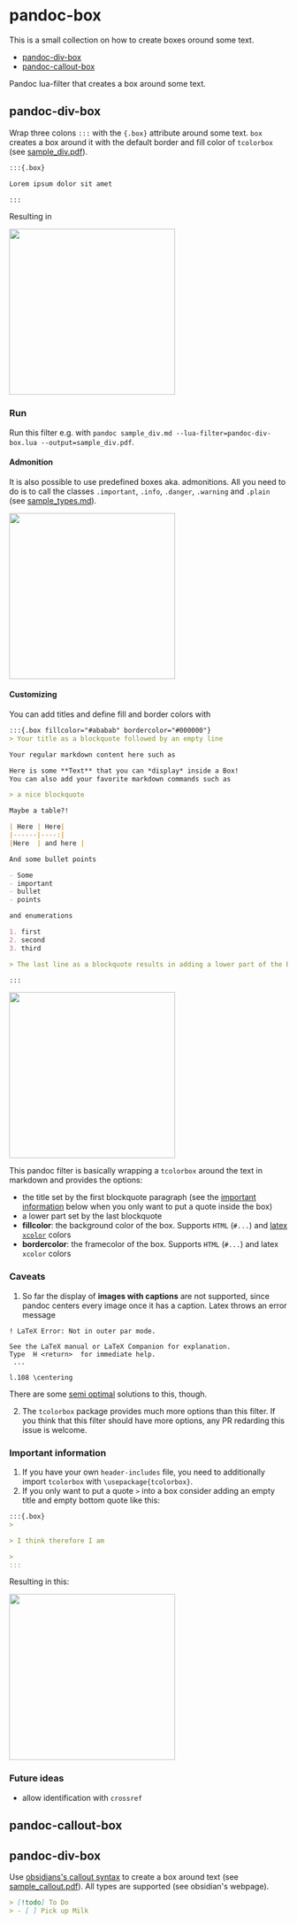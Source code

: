 # pandoc-box

This is a small collection on how to create boxes oround some text.

- [pandoc-div-box](README#pandoc-div-box)
- [pandoc-callout-box](README#pandoc-callout-box)

Pandoc lua-filter that creates a box around some text.

## pandoc-div-box

Wrap three colons `:::` with the `{.box}` attribute around some text. `box` creates a box around it with the default border and fill color of `tcolorbox` (see [sample_div.pdf](https://github.com/hayribakici/box/blob/main/samples/sample_div.pdf)).

```markdown
:::{.box}

Lorem ipsum dolor sit amet

:::
```

Resulting in

<img src="https://github.com/hayribakici/box/assets/3295340/71f1b8c1-dbfb-4e21-aeae-5a54468910ce" width="300px" />

### Run

Run this filter e.g. with `pandoc sample_div.md --lua-filter=pandoc-div-box.lua --output=sample_div.pdf`.

#### Admonition

It is also possible to use predefined boxes aka. admonitions. All you need to do is to call the classes `.important`, `.info`, `.danger`, `.warning` and `.plain` (see [sample_types.md](https://github.com/hayribakici/box/blob/main/samples/sample_types.pdf)).

<img src="https://github.com/hayribakici/box/assets/3295340/21b49977-36c7-4fa8-b957-7703ab018df6" width="300px" />

#### Customizing

You can add titles and define fill and border colors with

```markdown
:::{.box fillcolor="#ababab" bordercolor="#000000"}
> Your title as a blockquote followed by an empty line

Your regular markdown content here such as

Here is some **Text** that you can *display* inside a Box!
You can also add your favorite markdown commands such as

> a nice blockquote

Maybe a table?!

| Here | Here|
|------|----:|
|Here  | and here |

And some bullet points

- Some
- important
- bullet
- points

and enumerations

1. first
2. second
3. third

> The last line as a blockquote results in adding a lower part of the box.

:::
```

<img width="300" src="https://github.com/hayribakici/box/assets/3295340/03b9b880-d60d-4104-aa38-ccbe0a713e39" />

This pandoc filter is basically wrapping a `tcolorbox` around the text in markdown and provides the options:

- the title set by the first blockquote paragraph (see the [important information](#important-information) below when you only want to put a quote inside the box)
- a lower part set by the last blockquote
- **fillcolor**: the background color of the box. Supports `HTML` (`#...`) and [latex `xcolor`](https://en.wikibooks.org/wiki/LaTeX/Colors) colors
- **bordercolor**: the framecolor of the box. Supports `HTML` (`#...`) and latex `xcolor` colors

### Caveats

1. So far the display of **images with captions** are not supported, since pandoc centers every image once it has a caption. Latex throws an error message

  ```terminal
  ! LaTeX Error: Not in outer par mode.

  See the LaTeX manual or LaTeX Companion for explanation.
  Type  H <return>  for immediate help.
   ...

  l.108 \centering
  ```

  There are some [semi optimal](https://stackoverflow.com/questions/26530313/remove-hide-figure-caption-below-knitted-markdown-pandoc-plot) solutions to this, though.

2. The `tcolorbox` package provides much more options than this filter. If you think that this filter should have more options, any PR redarding this issue is welcome.

### Important information

1. If you have your own `header-includes` file, you need to additionally import `tcolorbox` with `\usepackage{tcolorbox}`.
2. If you only want to put a quote `>` into a box consider adding an empty title and empty bottom quote like this:

```markdown
:::{.box}
>

> I think therefore I am

>
:::
```

Resulting in this:

<img src="https://github.com/hayribakici/box/assets/3295340/2d646810-b750-44ce-ac17-873217f05d40" width="300px" />

### Future ideas

- allow identification with `crossref`

## pandoc-callout-box

## pandoc-div-box

Use [obsidians's callout syntax](https://help.obsidian.md/callouts) to create a box around text (see [sample_callout.pdf](https://github.com/hayribakici/box/blob/main/samples/sample_callout.pdf)). All types are supported (see obsidian's webpage).

```markdown
> [!todo] To Do
> - [ ] Pick up Milk

```
